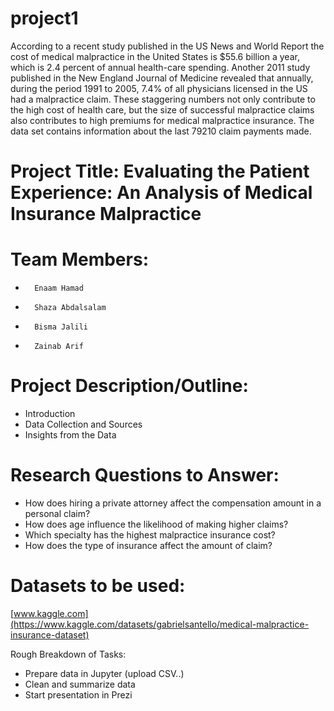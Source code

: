 # project1
According to a recent study published in the US News and World Report the cost of medical malpractice in the United States is $55.6 billion a year, which is 2.4 percent of annual health-care spending. Another 2011 study published in the New England Journal of Medicine revealed that annually, during the period 1991 to 2005, 7.4% of all physicians licensed in the US had a malpractice claim. These staggering numbers not only contribute to the high cost of health care, but the size of successful malpractice claims also contributes to high premiums for medical malpractice insurance.
The data set contains information about the last 79210 claim payments made.
# Project Title: Evaluating the Patient Experience: An Analysis of Medical Insurance Malpractice  
 
# Team Members:
-   	Enaam Hamad
-   	Shaza Abdalsalam
-   	Bisma Jalili
-   	Zainab Arif
 
# Project Description/Outline:
- Introduction
- Data Collection and Sources 
- Insights from the Data 
 
 
# Research Questions to Answer:
- How does hiring a private attorney affect the compensation amount in a personal claim?
- How does age influence the likelihood of making higher claims?
- Which specialty has the highest malpractice insurance cost?
- How does the type of insurance affect the amount of claim?

# Datasets to be used:

[www.kaggle.com](https://www.kaggle.com/datasets/gabrielsantello/medical-malpractice-insurance-dataset)
 
Rough Breakdown of Tasks:
- Prepare data in Jupyter (upload CSV..) 
- Clean and summarize data 
- Start presentation in Prezi 

